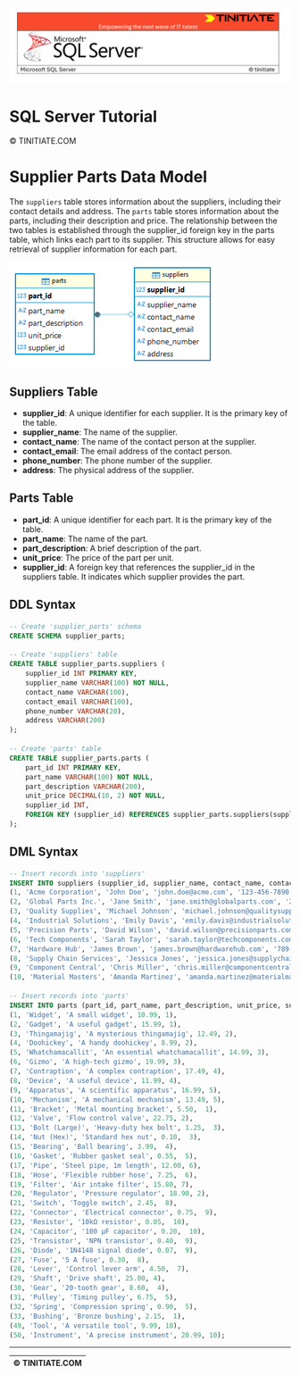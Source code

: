![SQL Server Tinitiate Image](../../sqlserver-sql/sqlserver.png)

# SQL Server Tutorial

&copy; TINITIATE.COM

# Supplier Parts Data Model
The `suppliers` table stores information about the suppliers, including their contact details and address. The `parts` table stores information about the parts, including their description and price. The relationship between the two tables is established through the supplier_id foreign key in the parts table, which links each part to its supplier. This structure allows for easy retrieval of supplier information for each part.

![Supplier Parts ER Diagram DBeaver](supplier-parts-er-diagram-dbeaver.png)

## Suppliers Table
* **supplier_id**: A unique identifier for each supplier. It is the primary key of the table.
* **supplier_name**: The name of the supplier.
* **contact_name**: The name of the contact person at the supplier.
* **contact_email**: The email address of the contact person.
* **phone_number**: The phone number of the supplier.
* **address**: The physical address of the supplier.
## Parts Table
* **part_id**: A unique identifier for each part. It is the primary key of the table.
* **part_name**: The name of the part.
* **part_description**: A brief description of the part.
* **unit_price**: The price of the part per unit.
* **supplier_id**: A foreign key that references the supplier_id in the suppliers table. It indicates which supplier provides the part.

## DDL Syntax
```sql
-- Create 'supplier_parts' schema
CREATE SCHEMA supplier_parts;

-- Create 'suppliers' table
CREATE TABLE supplier_parts.suppliers (
    supplier_id INT PRIMARY KEY,
    supplier_name VARCHAR(100) NOT NULL,
    contact_name VARCHAR(100),
    contact_email VARCHAR(100),
    phone_number VARCHAR(20),
    address VARCHAR(200)
);

-- Create 'parts' table
CREATE TABLE supplier_parts.parts (
    part_id INT PRIMARY KEY,
    part_name VARCHAR(100) NOT NULL,
    part_description VARCHAR(200),
    unit_price DECIMAL(10, 2) NOT NULL,
    supplier_id INT,
    FOREIGN KEY (supplier_id) REFERENCES supplier_parts.suppliers(supplier_id)
);
```

## DML Syntax
```sql
-- Insert records into 'suppliers'
INSERT INTO suppliers (supplier_id, supplier_name, contact_name, contact_email, phone_number, address) VALUES
(1, 'Acme Corporation', 'John Doe', 'john.doe@acme.com', '123-456-7890', '123 Main St, Anytown, USA'),
(2, 'Global Parts Inc.', 'Jane Smith', 'jane.smith@globalparts.com', '234-567-8901', '456 Elm St, Anytown, USA'),
(3, 'Quality Supplies', 'Michael Johnson', 'michael.johnson@qualitysupplies.com', '345-678-9012', '789 Pine St, Anytown, USA'),
(4, 'Industrial Solutions', 'Emily Davis', 'emily.davis@industrialsolutions.com', '456-789-0123', '101 Oak St, Anytown, USA'),
(5, 'Precision Parts', 'David Wilson', 'david.wilson@precisionparts.com', '567-890-1234', '202 Maple St, Anytown, USA'),
(6, 'Tech Components', 'Sarah Taylor', 'sarah.taylor@techcomponents.com', '678-901-2345', '303 Cedar St, Anytown, USA'),
(7, 'Hardware Hub', 'James Brown', 'james.brown@hardwarehub.com', '789-012-3456', '404 Birch St, Anytown, USA'),
(8, 'Supply Chain Services', 'Jessica Jones', 'jessica.jones@supplychainservices.com', '890-123-4567', '505 Cherry St, Anytown, USA'),
(9, 'Component Central', 'Chris Miller', 'chris.miller@componentcentral.com', '901-234-5678', '606 Walnut St, Anytown, USA'),
(10, 'Material Masters', 'Amanda Martinez', 'amanda.martinez@materialmasters.com', '012-345-6789', '707 Spruce St, Anytown, USA');

-- Insert records into 'parts'
INSERT INTO parts (part_id, part_name, part_description, unit_price, supplier_id) VALUES
(1, 'Widget', 'A small widget', 10.99, 1),
(2, 'Gadget', 'A useful gadget', 15.99, 1),
(3, 'Thingamajig', 'A mysterious thingamajig', 12.49, 2),
(4, 'Doohickey', 'A handy doohickey', 8.99, 2),
(5, 'Whatchamacallit', 'An essential whatchamacallit', 14.99, 3),
(6, 'Gizmo', 'A high-tech gizmo', 19.99, 3),
(7, 'Contraption', 'A complex contraption', 17.49, 4),
(8, 'Device', 'A useful device', 11.99, 4),
(9, 'Apparatus', 'A scientific apparatus', 16.99, 5),
(10, 'Mechanism', 'A mechanical mechanism', 13.49, 5),
(11, 'Bracket', 'Metal mounting bracket', 5.50,  1),
(12, 'Valve', 'Flow control valve', 22.75, 2),
(13, 'Bolt (Large)', 'Heavy-duty hex bolt', 1.25,  3),
(14, 'Nut (Hex)', 'Standard hex nut', 0.10,  3),
(15, 'Bearing', 'Ball bearing', 3.99,  4),
(16, 'Gasket', 'Rubber gasket seal', 0.55,  5),
(17, 'Pipe', 'Steel pipe, 1m length', 12.00, 6),
(18, 'Hose', 'Flexible rubber hose', 7.25,  6),
(19, 'Filter', 'Air intake filter', 15.80, 7),
(20, 'Regulator', 'Pressure regulator', 18.90, 2),
(21, 'Switch', 'Toggle switch', 2.45,  8),
(22, 'Connector', 'Electrical connector', 0.75,  9),
(23, 'Resistor', '10kΩ resistor', 0.05,  10),
(24, 'Capacitor', '100 µF capacitor', 0.20,  10),
(25, 'Transistor', 'NPN transistor', 0.40,  9),
(26, 'Diode', '1N4148 signal diode', 0.07,  9),
(27, 'Fuse', '5 A fuse', 0.30,  8),
(28, 'Lever', 'Control lever arm', 4.50,  7),
(29, 'Shaft', 'Drive shaft', 25.00, 4),
(30, 'Gear', '20-tooth gear', 8.60,  4),
(31, 'Pulley', 'Timing pulley', 6.75,  5),
(32, 'Spring', 'Compression spring', 0.90,  5),
(33, 'Bushing', 'Bronze bushing', 2.15,  1),
(49, 'Tool', 'A versatile tool', 9.99, 10),
(50, 'Instrument', 'A precise instrument', 20.99, 10);
```

***
| &copy; TINITIATE.COM |
|----------------------|
